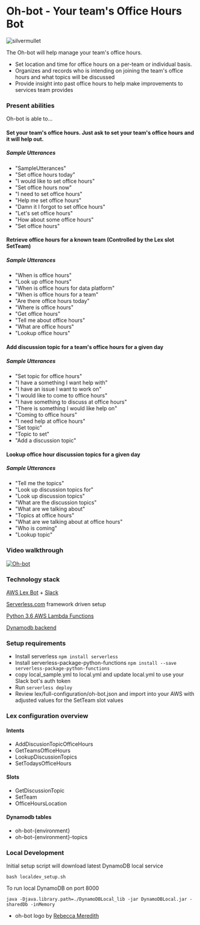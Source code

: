 <!--
title: Oh-bot (Office Hours Bot)
description: Running office hours can be a great way to divert interrupts a team or individual has on a daily basis. However, managing your office hours and knowing what to expect at schedule office hours can be a challenge. The Oh-bot will help manage your team's office hours. This bot will provide insight into when office hours are available and will gather up expected topics for you. Oh-bot also helps records office hour interactions for future review as well.
layout: Doc
-->
# Oh-bot - Your team's Office Hours Bot

![silvermullet](https://user-images.githubusercontent.com/538171/28157153-44a1ff6e-6751-11e7-8921-25b01367e313.jpeg)

The Oh-bot will help manage your team's office hours.

* Set location and time for office hours on a per-team or individual basis.
* Organizes and records who is intending on joining the team's office hours and what topics will be discussed
* Provide insight into past office hours to help make improvements to services team provides


### Present abilities

Oh-bot is able to...

#### Set your team's office hours. Just ask to set your team's office hours and it will help out.
##### Sample Utterances
  * "SampleUtterances"
  * "Set office hours today"
  * "I would like to set office hours"
  * "Set office hours now"
  * "I need to set office hours"
  * "Help me set office hours"
  * "Damn it I forgot to set office hours"
  * "Let's set office hours"
  * "How about some office hours"
  * "Set office hours"

#### Retrieve office hours for a known team (Controlled by the Lex slot SetTeam)
##### Sample Utterances
  * "When is office hours"
  * "Look up office hours"
  * "When is office hours for data platform"
  * "When is office hours for a team"
  * "Are there office hours today"
  * "Where is office hours"
  * "Get office hours"
  * "Tell me about office hours"
  * "What are office hours"
  * "Lookup office hours"

#### Add discussion topic for a team's office hours for a given day
##### Sample Utterances
  * "Set topic for office hours"
  * "I have a something I want help with"
  * "I have an issue I want to work on"
  * "I would like to come to office hours"
  * "I have something to discuss at office hours"
  * "There is something I would like help on"
  * "Coming to office hours"
  * "I need help at office hours"
  * "Set topic"
  * "Topic to set"
  * "Add a discussion topic"

#### Lookup office hour discussion topics for a given day
##### Sample Utterances
  * "Tell me the topics"
  * "Look up discussion topics for"
  * "Look up discussion topics"
  * "What are the discussion topics"
  * "What are we talking about"
  * "Topics at office hours"
  * "What are we talking about at office hours"
  * "Who is coming"
  * "Lookup topic"

### Video walkthrough

[![Oh-bot](https://user-images.githubusercontent.com/538171/28185584-9e5f9428-67b3-11e7-9768-0056c55dbbb7.png)](https://youtu.be/sJlD_Xq2WbE "Oh-bot video walkthrough")

### Technology stack

[AWS Lex Bot](https://docs.aws.amazon.com/lex/latest/dg/what-is.html) + [Slack](https://slack.com/)

[Serverless.com](https://serverless.com/framework/docs/) framework driven setup

[Python 3.6 AWS Lambda Functions](https://aws.amazon.com/about-aws/whats-new/2017/04/aws-lambda-supports-python-3-6/)

[Dynamodb backend](https://aws.amazon.com/documentation/dynamodb/)

### Setup requirements
 * Install serverless ```npm install serverless```
 * Install serverless-package-python-functions ```npm install --save serverless-package-python-functions```
 * copy local_sample.yml to local.yml and update local.yml to use your Slack bot's auth token
 * Run ```serverless deploy```
 * Review lex/full-configuration/oh-bot.json and import into your AWS with adjusted values for the SetTeam slot values


### Lex configuration overview

#### Intents
 * AddDiscusionTopicOfficeHours
 * GetTeamsOfficeHours
 * LookupDiscussionTopics
 * SetTodaysOfficeHours

#### Slots
 * GetDiscussionTopic
 * SetTeam
 * OfficeHoursLocation

#### Dynamodb tables
 * oh-bot-{environment}
 * oh-bot-{environment}-topics

### Local Development

Initial setup script will download latest DynamoDB local service

```
bash localdev_setup.sh
```

To run local DynamoDB on port 8000

```
java -Djava.library.path=./DynamoDBLocal_lib -jar DynamoDBLocal.jar -sharedDb -inMemory
```

* oh-bot logo by [Rebecca Meredith](http://www.rebeccameredith.com/about)
